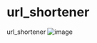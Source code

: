 # url_shortener
url_shortener
![image](https://user-images.githubusercontent.com/64122587/213234604-b6ca356c-880f-4939-a82a-425e213bd0ff.png)
